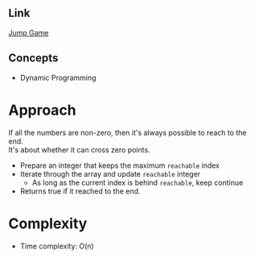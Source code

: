 ## Link
[Jump Game](https://leetcode.com/problems/jump-game/)

## Concepts
* Dynamic Programming

# Approach
If all the numbers are non-zero, then it's always possible to reach to the end.  
It's about whether it can cross zero points.  

- Prepare an integer that keeps the maximum `reachable` index
- Iterate through the array and update `reachable` integer
    - As long as the current index is behind `reachable`, keep continue
- Returns true if it reached to the end.

# Complexity
- Time complexity: O(n)
